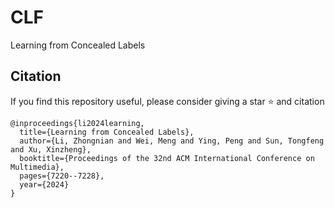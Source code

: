 # CLF
Learning from Concealed Labels

## Citation
If you find this repository useful, please consider giving a star ⭐ and citation

```
@inproceedings{li2024learning,
  title={Learning from Concealed Labels},
  author={Li, Zhongnian and Wei, Meng and Ying, Peng and Sun, Tongfeng and Xu, Xinzheng},
  booktitle={Proceedings of the 32nd ACM International Conference on Multimedia},
  pages={7220--7228},
  year={2024}
}
```
